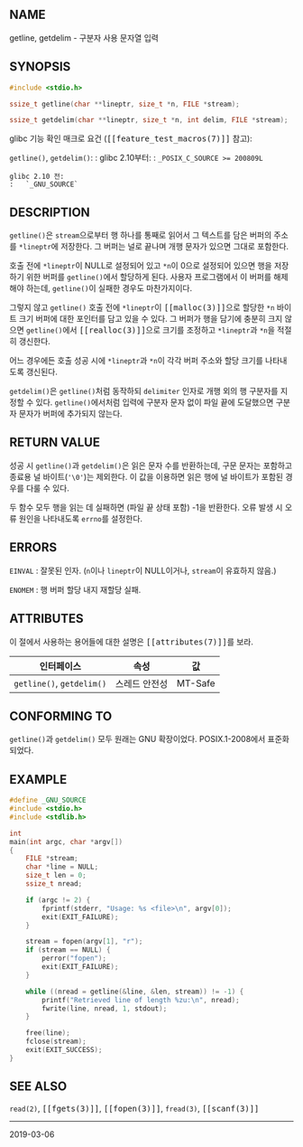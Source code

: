 ## NAME

getline, getdelim - 구분자 사용 문자열 입력

## SYNOPSIS

```c
#include <stdio.h>

ssize_t getline(char **lineptr, size_t *n, FILE *stream);

ssize_t getdelim(char **lineptr, size_t *n, int delim, FILE *stream);
```

glibc 기능 확인 매크로 요건 (<tt>[[feature_test_macros(7)]]</tt> 참고):

`getline()`, `getdelim()`:
:   glibc 2.10부터:
    :   `_POSIX_C_SOURCE >= 200809L`

    glibc 2.10 전:
    :   `_GNU_SOURCE`

## DESCRIPTION

`getline()`은 `stream`으로부터 행 하나를 통째로 읽어서 그 텍스트를 담은 버퍼의 주소를 `*lineptr`에 저장한다. 그 버퍼는 널로 끝나며 개행 문자가 있으면 그대로 포함한다.

호출 전에 `*lineptr`이 NULL로 설정되어 있고 `*n`이 0으로 설정되어 있으면 행을 저장하기 위한 버퍼를 `getline()`에서 할당하게 된다. 사용자 프로그램에서 이 버퍼를 해제해야 하는데, `getline()`이 실패한 경우도 마찬가지이다.

그렇지 않고 `getline()` 호출 전에 `*lineptr`이 <tt>[[malloc(3)]]</tt>으로 할당한 `*n` 바이트 크기 버퍼에 대한 포인터를 담고 있을 수 있다. 그 버퍼가 행을 담기에 충분히 크지 않으면 `getline()`에서 <tt>[[realloc(3)]]</tt>으로 크기를 조정하고 `*lineptr`과 `*n`을 적절히 갱신한다.

어느 경우에든 호출 성공 시에 `*lineptr`과 `*n`이 각각 버퍼 주소와 할당 크기를 나타내도록 갱신된다.

`getdelim()`은 `getline()`처럼 동작하되 `delimiter` 인자로 개행 외의 행 구분자를 지정할 수 있다. `getline()`에서처럼 입력에 구분자 문자 없이 파일 끝에 도달했으면 구분자 문자가 버퍼에 추가되지 않는다.

## RETURN VALUE

성공 시 `getline()`과 `getdelim()`은 읽은 문자 수를 반환하는데, 구문 문자는 포함하고 종료용 널 바이트(`'\0'`)는 제외한다. 이 값을 이용하면 읽은 행에 널 바이트가 포함된 경우를 다룰 수 있다.

두 함수 모두 행을 읽는 데 실패하면 (파일 끝 상태 포함) -1을 반환한다. 오류 발생 시 오류 원인을 나타내도록 `errno`를 설정한다.

## ERRORS

`EINVAL`
:   잘못된 인자. (`n`이나 `lineptr`이 NULL이거나, `stream`이 유효하지 않음.)

`ENOMEM`
:   행 버퍼 할당 내지 재할당 실패.

## ATTRIBUTES

이 절에서 사용하는 용어들에 대한 설명은 <tt>[[attributes(7)]]</tt>를 보라.

| 인터페이스 | 속성 | 값 |
| --- | --- | --- |
| `getline()`, `getdelim()` | 스레드 안전성 | MT-Safe |

## CONFORMING TO

`getline()`과 `getdelim()` 모두 원래는 GNU 확장이었다. POSIX.1-2008에서 표준화되었다.

## EXAMPLE

```c
#define _GNU_SOURCE
#include <stdio.h>
#include <stdlib.h>

int
main(int argc, char *argv[])
{
    FILE *stream;
    char *line = NULL;
    size_t len = 0;
    ssize_t nread;

    if (argc != 2) {
        fprintf(stderr, "Usage: %s <file>\n", argv[0]);
        exit(EXIT_FAILURE);
    }

    stream = fopen(argv[1], "r");
    if (stream == NULL) {
        perror("fopen");
        exit(EXIT_FAILURE);
    }

    while ((nread = getline(&line, &len, stream)) != -1) {
        printf("Retrieved line of length %zu:\n", nread);
        fwrite(line, nread, 1, stdout);
    }

    free(line);
    fclose(stream);
    exit(EXIT_SUCCESS);
}
```

## SEE ALSO

`read(2)`, <tt>[[fgets(3)]]</tt>, <tt>[[fopen(3)]]</tt>, `fread(3)`, <tt>[[scanf(3)]]</tt>

----

2019-03-06
